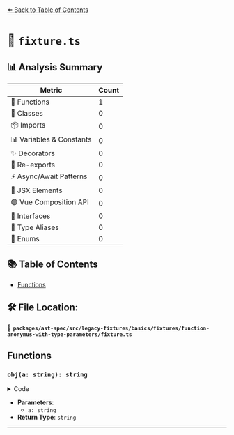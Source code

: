 [⬅️ Back to Table of Contents](../../../../../../../index.md)

# 📄 `fixture.ts`

## 📊 Analysis Summary

| Metric | Count |
|--------|-------|
| 🔧 Functions | 1 |
| 🧱 Classes | 0 |
| 📦 Imports | 0 |
| 📊 Variables & Constants | 0 |
| ✨ Decorators | 0 |
| 🔄 Re-exports | 0 |
| ⚡ Async/Await Patterns | 0 |
| 💠 JSX Elements | 0 |
| 🟢 Vue Composition API | 0 |
| 📐 Interfaces | 0 |
| 📑 Type Aliases | 0 |
| 🎯 Enums | 0 |

## 📚 Table of Contents

- [Functions](#functions)

## 🛠️ File Location:
📂 **`packages/ast-spec/src/legacy-fixtures/basics/fixtures/function-anonymus-with-type-parameters/fixture.ts`**

## Functions

### `obj(a: string): string`

<details><summary>Code</summary>

```ts
function <T>(a: string) {
  return a;
}
```
</details>

- **Parameters**:
  - `a: string`
- **Return Type**: `string`

---